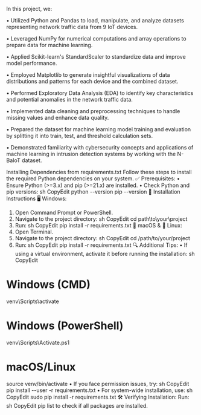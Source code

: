 In this project, we:

•	Utilized Python and Pandas to load, manipulate, and analyze datasets representing network traffic data from 9 IoT devices.

•	Leveraged NumPy for numerical computations and array operations to prepare data for machine learning.

•	Applied Scikit-learn's StandardScaler to standardize data and improve model performance.

•	Employed Matplotlib to generate insightful visualizations of data distributions and patterns for each device and the combined dataset.

•	Performed Exploratory Data Analysis (EDA) to identify key characteristics and potential anomalies in the network traffic data.

•	Implemented data cleaning and preprocessing techniques to handle missing values and enhance data quality.

•	Prepared the dataset for machine learning model training and evaluation by splitting it into train, test, and threshold calculation sets.

•	Demonstrated familiarity with cybersecurity concepts and applications of machine learning in intrusion detection systems by working with the N-BaIoT dataset.

Installing Dependencies from requirements.txt
Follow these steps to install the required Python dependencies on your system.
✅ Prerequisites:
•	Ensure Python (>=3.x) and pip (>=21.x) are installed.
•	Check Python and pip versions:
sh
CopyEdit
python --version
pip --version
📌 Installation Instructions
🖥️ Windows:
1.	Open Command Prompt or PowerShell.
2.	Navigate to the project directory:
sh
CopyEdit
cd path\to\your\project
3.	Run:
sh
CopyEdit
pip install -r requirements.txt
🍏 macOS & 🐧 Linux:
1.	Open Terminal.
2.	Navigate to the project directory:
sh
CopyEdit
cd /path/to/your/project
3.	Run:
sh
CopyEdit
pip install -r requirements.txt
🔍 Additional Tips:
•	If using a virtual environment, activate it before running the installation:
sh
CopyEdit
# Windows (CMD)
venv\Scripts\activate

# Windows (PowerShell)
venv\Scripts\Activate.ps1

# macOS/Linux
source venv/bin/activate
•	If you face permission issues, try:
sh
CopyEdit
pip install --user -r requirements.txt
•	For system-wide installation, use:
sh
CopyEdit
sudo pip install -r requirements.txt
🛠️ Verifying Installation:
Run:
sh
CopyEdit
pip list
to check if all packages are installed.
